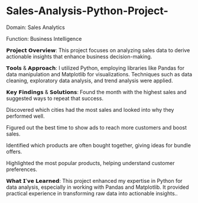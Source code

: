 # Sales-Analysis-Python-Project-

Domain: Sales Analytics


Function: Business Intelligence


𝗣𝗿𝗼𝗷𝗲𝗰𝘁 𝗢𝘃𝗲𝗿𝘃𝗶𝗲𝘄:
This project focuses on analyzing sales data to derive actionable insights that enhance business decision-making. 


𝗧𝗼𝗼𝗹𝘀 & 𝗔𝗽𝗽𝗿𝗼𝗮𝗰𝗵:
I utilized Python, employing libraries like Pandas for data manipulation and Matplotlib for visualizations. Techniques such as data cleaning, exploratory data analysis, and trend analysis were applied.


𝗞𝗲𝘆 𝗙𝗶𝗻𝗱𝗶𝗻𝗴𝘀 & 𝗦𝗼𝗹𝘂𝘁𝗶𝗼𝗻𝘀:
Found the month with the highest sales and suggested ways to repeat that success.

Discovered which cities had the most sales and looked into why they performed well.

Figured out the best time to show ads to reach more customers and boost sales.

Identified which products are often bought together, giving ideas for bundle offers.

Highlighted the most popular products, helping understand customer preferences.


𝗪𝗵𝗮𝘁 𝗜'𝘃𝗲 𝗟𝗲𝗮𝗿𝗻𝗲𝗱:
This project enhanced my expertise in Python for data analysis, especially in working with Pandas and Matplotlib. It provided practical experience in transforming raw data into actionable insights..
